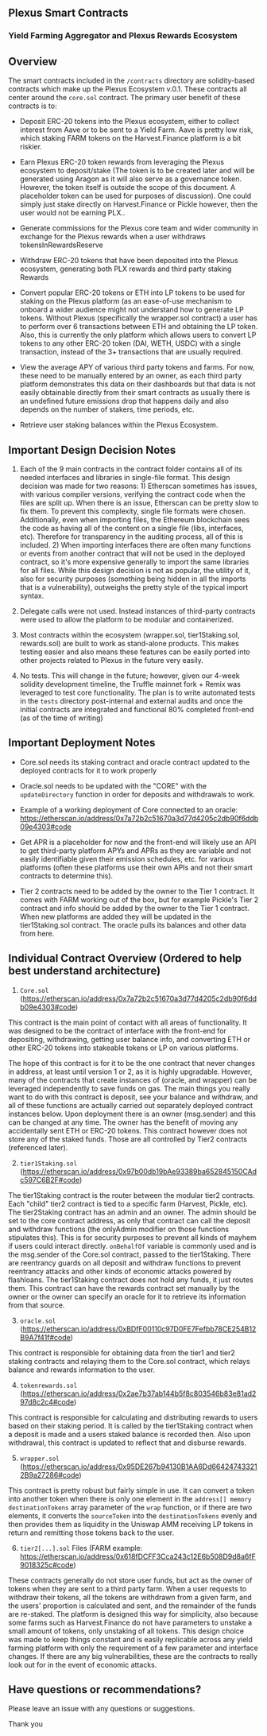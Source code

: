 ## Plexus Smart Contracts

### Yield Farming Aggregator and Plexus Rewards Ecosystem

## Overview

The smart contracts included in the `/contracts` directory are solidity-based contracts which make up the Plexus Ecosystem v.0.1. These contracts all center around the `core.sol` contract. The primary user benefit of these contracts is to:

- Deposit ERC-20 tokens into the Plexus ecosystem, either to collect interest from Aave or to be sent to a Yield Farm. Aave is pretty low risk, which staking FARM tokens on the Harvest.Finance platform is a bit riskier.

- Earn Plexus ERC-20 token rewards from leveraging the Plexus ecosystem to deposit/stake (The token is to be created later and will be generated using Aragon as it will also serve as a governance token. However, the token itself is outside the scope of this document. A placeholder token can be used for purposes of discussion). One could simply just stake directly on Harvest.Finance or Pickle however, then the user would not be earning PLX..

- Generate commissions for the Plexus core team and wider community in exchange for the Plexus rewards when a user withdraws tokensInRewardsReserve

- Withdraw ERC-20 tokens that have been deposited into the Plexus ecosystem, generating both PLX rewards and third party staking Rewards

- Convert popular ERC-20 tokens or ETH into LP tokens to be used for staking on the Plexus platform (as an ease-of-use mechanism to onboard a wider audience might not understand how to generate LP tokens. Without Plexus (specifically the wrapper.sol contract) a user has to perform over 6 transactions between ETH and obtaining the LP token. Also, this is currently the only platform which allows users to convert LP tokens to any other ERC-20 token (DAI, WETH, USDC) with a single transaction, instead of the 3+ transactions that are usually required.

- View the average APY of various third party tokens and farms. For now, these need to be manually entered by an owner, as each third party platform demonstrates this data on their dashboards but that data is not easily obtainable directly from their smart contracts as usually there is an undefined future emissions drop that happens daily and also depends on the number of stakers, time periods, etc.

- Retrieve user staking balances within the Plexus Ecosystem.


## Important Design Decision Notes

1. Each of the 9 main contracts in the contract folder contains all of its needed interfaces and libraries in single-file format. This design decision was made for two reasons: 1) Etherscan sometimes has issues, with various compiler versions, verifying the contract code when the files are split up. When there is an issue, Etherscan can be pretty slow to fix them. To prevent this complexity, single file formats were chosen. Additionally, even when importing files, the Ethereum blockchain sees the code as having all of the content on a single file (libs, interfaces, etc). Therefore for transparency in the auditing process, all of this is included. 2) When importing interfaces there are often many functions or events from another contract that will not be used in the deployed contract, so it's more expensive generally to import the same libraries for all files. While this design decision is not as popular, the utility of it, also for security purposes (something being hidden in all the imports that is a vulnerability), outweighs the pretty style of the typical import syntax.


2. Delegate calls were not used. Instead instances of third-party contracts were used to allow the platform to be modular and containerized.

3. Most contracts within the ecosystem (wrapper.sol, tier1Staking.sol, rewards.sol) are built to work as stand-alone products. This makes testing easier and also means these features can be easily ported into other projects related to Plexus in the future very easily.

4. No tests. This will change in the future; however, given our 4-week solidity development timeline, the Truffle mainnet fork + Remix was leveraged to test core functionality. The plan is to write automated tests in the `tests` directory post-internal and external audits and once the initial contracts are integrated and functional 80% completed front-end (as of the time of  writing)


## Important Deployment Notes

- Core.sol needs its staking contract and oracle contract updated to the deployed contracts for it to work properly

- Oracle.sol needs to be updated with the "CORE" with the `updateDirectory` function in order for deposits and withdrawals to work.

- Example of a working deployment of Core connected to an oracle: https://etherscan.io/address/0x7a72b2c51670a3d77d4205c2db90f6ddb09e4303#code

- Get APR is a placeholder for now and the front-end will likely use an API to get third-party platform APYs and APRs as they are variable and not easily identifiable given their emission schedules, etc. for various platforms (often these platforms use their own APIs and not their smart contracts to determine this).

- Tier 2 contracts need to be added by the owner to the Tier 1 contract. It comes with FARM working out of the box, but for example Pickle's Tier 2 contract and info should be added by the owner to the Tier 1 contract. When new platforms are added they will be updated in the tier1Staking.sol contract. The oracle pulls its balances and other data from here.


## Individual Contract Overview (Ordered to help best understand architecture)

1. `Core.sol` (https://etherscan.io/address/0x7a72b2c51670a3d77d4205c2db90f6ddb09e4303#code)

This contract is the main point of contact with all areas of functionality. It was designed to be the contract of interface with the front-end for depositing, withdrawing, getting user balance info, and converting ETH or other ERC-20 tokens into stakeable tokens or LP on various platforms.

The hope of this contract is for it to be the one contract that never changes in address, at least until version 1 or 2, as it is highly upgradable. However, many of the contracts that create instances of (oracle, and wrapper) can be leveraged independently to save funds on gas. The main things you really want to do with this contract is deposit, see your balance and withdraw, and all of these functions are actually carried out separately deployed contract instances below. Upon deployment there is an owner (msg.sender) and this can be changed at any time. The owner has the benefit of moving any accidentally sent ETH or ERC-20 tokens. This contract however does not store any of the staked funds. Those are all controlled by Tier2 contracts (referenced later).

2. `tier1Staking.sol` (https://etherscan.io/address/0x97b00db19bAe93389ba652845150CAdc597C6B2F#code)

The tier1Staking contract is the router between the modular tier2 contracts. Each "child" tier2 contract is tied to a specific farm (Harvest, Pickle, etc). The tier2Staking contract has an admin and an owner. The admin should be set to the core contract address, as only that contract can call the deposit and withdraw functions (the onlyAdmin modifier on those functions stipulates this). This is for security purposes to prevent all kinds of mayhem if users could interact directly. `onBehalfOf` variable is commonly used and is the msg.sender of the Core.sol contract, passed to the tier1Staking. There are reentrancy guards on all deposit and withdraw functions to prevent reentrancy attacks and other kinds of economic attacks powered by flashloans. The tier1Staking contract does not hold any funds, it just routes them. This contract can have the rewards contract set manually by the owner or the owner can specify an oracle for it to retrieve its information from that source.


3. `oracle.sol` (https://etherscan.io/address/0xBDfF00110c97D0FE7Fefbb78CE254B12B9A7f41f#code)

This contract is responsible for obtaining data from the tier1 and tier2 staking contracts and relaying them to the Core.sol contract, which relays balance and rewards information to the user.

4. `tokenrewards.sol` (https://etherscan.io/address/0x2ae7b37ab144b5f8c803546b83e81ad297d8c2c4#code)

This contract is responsible for calculating and distributing rewards to users based on their staking period. It is called by the tier1Staking contract when a deposit is made and a users staked balance is recorded then. Also upon withdrawal, this contract is updated to reflect that and disburse rewards.

5. `wrapper.sol` (https://etherscan.io/address/0x95DE267b94130B1AA6Dd664247433212B9a27286#code)

This contract is pretty robust but fairly simple in use. It can convert a token into another token when there is only one element in the `address[] memory destinationTokens` array parameter of the `wrap` function, or if there are two elements, it converts the `sourceToken` into the `destinationTokens` evenly and then provides them as liquidity in the Uniswap AMM receiving LP tokens in return and remitting those tokens back to the user.

6. `tier2[...].sol` Files (FARM example: https://etherscan.io/address/0x618fDCFF3Cca243c12E6b508D9d8a6fF9018325c#code)

These contracts generally do not store user funds, but act as the owner of tokens when they are sent to a third party farm. When a user requests to withdraw their tokens, all the tokens are withdrawn from a given farm, and the users' proportion is calculated and sent, and the remainder of the funds are re-staked. The platform is designed this way for simplicity, also because some farms such as Harvest.Finance do not have parameters to unstake a small amount of tokens, only unstaking of all tokens. This design choice was made to keep things constant and is easily replicable across any yield farming platform with only the requirement of a few parameter and interface changes. If there are any big vulnerabilities, these are the contracts to really look out for in the event of economic attacks.



## Have questions or recommendations?

Please leave an issue with any questions or suggestions.

Thank you
